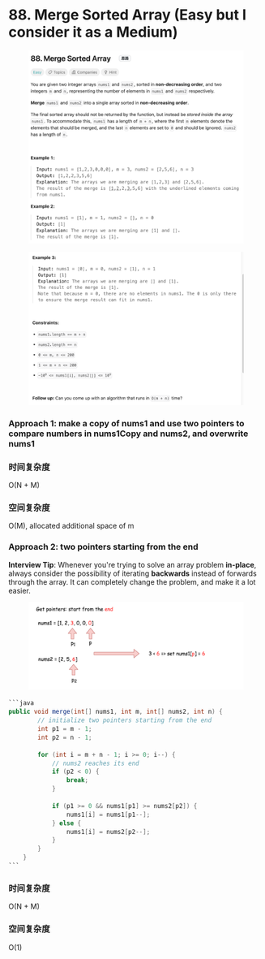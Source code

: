 # 88. Merge Sorted Array (Easy but I consider it as a Medium)

<figure><img src="../../../.gitbook/assets/image (143).png" alt=""><figcaption></figcaption></figure>

<figure><img src="../../../.gitbook/assets/image (144).png" alt=""><figcaption></figcaption></figure>

### Approach 1: make a copy of nums1 and use two pointers to compare numbers in nums1Copy and nums2, and overwrite nums1

### 时间复杂度

O(N + M)

### 空间复杂度

O(M), allocated additional space of m



### Approach 2: two pointers starting from the end

**Interview Tip**: Whenever you're trying to solve an array problem **in-place**, always consider the possibility of iterating **backwards** instead of forwards through the array. It can completely change the problem, and make it a lot easier.

<figure><img src="../../../.gitbook/assets/image (145).png" alt=""><figcaption></figcaption></figure>

````java
```java
public void merge(int[] nums1, int m, int[] nums2, int n) {
        // initialize two pointers starting from the end
        int p1 = m - 1;
        int p2 = n - 1;

        for (int i = m + n - 1; i >= 0; i--) {
            // nums2 reaches its end
            if (p2 < 0) {
                break;
            }

            if (p1 >= 0 && nums1[p1] >= nums2[p2]) {
                nums1[i] = nums1[p1--];
            } else {
                nums1[i] = nums2[p2--];
            }
        }
    }
```
````

### 时间复杂度

O(N + M)

### 空间复杂度

O(1)
